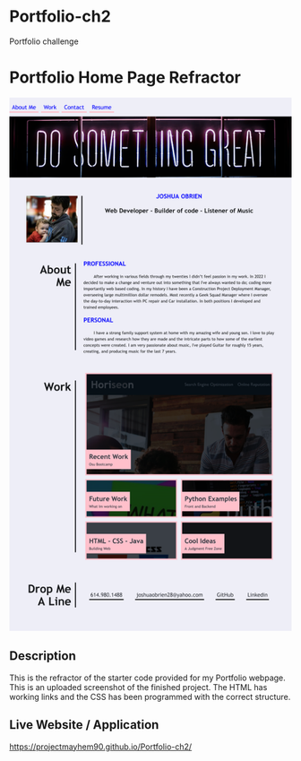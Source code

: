 # Portfolio-ch2
Portfolio challenge 
# Portfolio Home Page Refractor 

![The Top of the Webpage](./assets/images/Portfolio-Screen-shot-Developer.png)

## Description 

This is the refractor of the starter code provided for my Portfolio webpage. This is an uploaded screenshot of the finished project. The HTML has working links and the CSS has been programmed with the correct structure.

## Live Website / Application 
https://projectmayhem90.github.io/Portfolio-ch2/